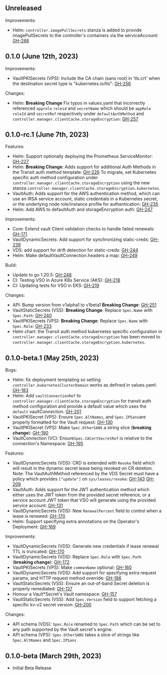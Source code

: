 ## Unreleased

Improvements:
* Helm: `controller.imagePullSecrets` stanza is added to provide imagePullSecrets to the controller's containers via the serviceAccount: [GH-266](https://github.com/hashicorp/vault-secrets-operator/pull/266)

## 0.1.0 (June 12th, 2023)

Improvements:
* VaultPKISecrets (VPS): Include the CA chain (sans root) in 'tls.crt' when the destination secret type is "kubernetes.io/tls": [GH-256](https://github.com/hashicorp/vault-secrets-operator/pull/256)

Changes:
* Helm: **Breaking Change** Fix typos in values.yaml that incorrectly referenced `approle` `roleid` and `secretName` which should be `appRole` `roleId` and `secretRef` respectively under `defaultAuthMethod` and `controller.manager.clientCache.storageEncryption`: [GH-257](https://github.com/hashicorp/vault-secrets-operator/pull/257)

## 0.1.0-rc.1 (June 7th, 2023)

Features:
* Helm: Support optionally deploying the Prometheus ServiceMonitor: [GH-227](https://github.com/hashicorp/vault-secrets-operator/pull/227)
* Helm: **Breaking Change**: Adds support for additional Auth Methods in the Transit auth method template: [GH-226](https://github.com/hashicorp/vault-secrets-operator/pull/226)
  To migrate, set Kubernetes specific auth method configuration under `controller.manager.clientCache.storageEncryption`
  using the new stanza `controller.manager.clientCache.storageEncryption.kubernetes`.
* VaultAuth: Adds support for the AWS authentication method, which can use an IRSA service account, static credentials in a 
  Kubernetes secret, or the underlying node role/instance profile for authentication: [GH-235](https://github.com/hashicorp/vault-secrets-operator/pull/235)
* Helm: Add AWS to defaultAuth and storageEncryption auth: [GH-247](https://github.com/hashicorp/vault-secrets-operator/pull/247)

Improvements:
* Core: Extend vault Client validation checks to handle failed renewals: [GH-171](https://github.com/hashicorp/vault-secrets-operator/pull/171)
* VaultDynamicSecrets: Add support for synchronizing static-creds: [GH-239](https://github.com/hashicorp/vault-secrets-operator/pull/239)
* VDS: add support for drift detection for static-creds: [GH-244](https://github.com/hashicorp/vault-secrets-operator/pull/244)
* Helm: Make defaultVaultConnection.headers a map: [GH-249](https://github.com/hashicorp/vault-secrets-operator/pull/249)

Build:
* Update to go 1.20.5: [GH-248](https://github.com/hashicorp/vault-secrets-operator/pull/248)
* CI: Testing VSO in Azure K8s Service (AKS): [GH-218](https://github.com/hashicorp/vault-secrets-operator/pull/218)
* CI: Updating tests for VSO in EKS: [GH-219](https://github.com/hashicorp/vault-secrets-operator/pull/219)

Changes:
* API: Bump version from v1alpha1 to v1beta1 **Breaking Change**: [GH-251](https://github.com/hashicorp/vault-secrets-operator/pull/251)
* VaultStaticSecrets (VSS): **Breaking Change**: Replace `Spec.Name` with `Spec.Path`: [GH-240](https://github.com/hashicorp/vault-secrets-operator/pull/240)
* VaultPKISecrets (VPS): **Breaking Change**: Replace `Spec.Name` with `Spec.Role`: [GH-233](https://github.com/hashicorp/vault-secrets-operator/pull/233)
* Helm chart: the Transit auth method kubernetes specific configuration in `controller.manager.clientCache.storageEncryption`
  has been moved to `controller.manager.clientCache.storageEncryption.kubernetes`.

## 0.1.0-beta.1 (May 25th, 2023)

Bugs:
* Helm: fix deployment templating so setting `controller.kubernetesClusterDomain` works as defined in values.yaml: [GH-183](https://github.com/hashicorp/vault-secrets-operator/pull/183)
* Helm: Add `vaultConnectionRef` to `controller.manager.clientCache.storageEncryption` for transit auth method configuration and provide a default value which uses the `default` vaultConnection. [GH-201](https://github.com/hashicorp/vault-secrets-operator/pull/201)
* VaultPKISecret (VPS): Ensure `Spec.AltNames`, and `Spec.IPSans`are properly formatted for the Vault request: [GH-130](https://github.com/hashicorp/vault-secrets-operator/pull/130)
* VaultPKISecret (VPS): Make `Spec.OtherSANS` a string slice (**breaking change**): [GH-190](https://github.com/hashicorp/vault-secrets-operator/pull/190)
* VaultConnection (VC): Ensure`Spec.CACertSecretRef` is relative to the connection's Namespace: [GH-195](https://github.com/hashicorp/vault-secrets-operator/pull/195)

Features:
* VaultDynamicSecrets (VDS): CRD is extended with `Revoke` field which will result in the dynamic secret lease being revoked on CR deletion. Note:
  The VaultAuthMethod referenced by the VDS Secret must have a policy which provides `["update"]` on `sys/leases/revoke`: [GH-143](https://github.com/hashicorp/vault-secrets-operator/pull/143) [GH-209](https://github.com/hashicorp/vault-secrets-operator/pull/209)
* VaultAuth: Adds support for the JWT authentication method which either uses the JWT token from the provided secret reference,
  or a service account JWT token that VSO will generate using the provided service account: [GH-131](https://github.com/hashicorp/vault-secrets-operator/pull/131)
* VaultDynamicSecrets (VDS): New `RenewalPercent` field to control when a lease is renewed: [GH-170](https://github.com/hashicorp/vault-secrets-operator/pull/170)
* Helm: Support specifying extra annotations on the Operator's Deployment: [GH-169](https://github.com/hashicorp/vault-secrets-operator/pull/169)

Improvements:
* VaultDynamicSecrets (VDS): Generate new credentials if lease renewal TTL is truncated: [GH-170](https://github.com/hashicorp/vault-secrets-operator/pull/170)
* VaultDynamicSecrets (VDS): Replace `Spec.Role` with `Spec.Path` (**breaking change**): [GH-172](https://github.com/hashicorp/vault-secrets-operator/pull/172)
* VaultPKISecrets (VPS): Make `commonName` optional: [GH-160](https://github.com/hashicorp/vault-secrets-operator/pull/160)
* VaultDynamicSecrets (VDS): Add support for specifying extra request params, and HTTP request method override: [GH-186](https://github.com/hashicorp/vault-secrets-operator/pull/186)
* VaultStaticSecrets (VSS): Ensure an out-of-band Secret deletion is properly remediated: [GH-137](https://github.com/hashicorp/vault-secrets-operator/pull/137)
* Honour a Vault*Secret's Vault namespace: [GH-157](https://github.com/hashicorp/vault-secrets-operator/pull/157)
* VaultStaticSecrets (VSS): Add `Spec.Version` field to support fetching a specific kv-v2 secret version: [GH-200](https://github.com/hashicorp/vault-secrets-operator/pull/200)

Changes:
* API schema (VDS): `Spec.Role` renamed to `Spec.Path` which can be set to any path supported by the
  Vault secret's engine.
* API schema (VPS): `Spec.OtherSANS` takes a slice of strings like `Spec.AltNames` and `Spec.IPSans`

## 0.1.0-beta (March 29th, 2023)

* Initial Beta Release
